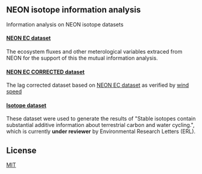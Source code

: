 ## NEON isotope information analysis
Information analysis on NEON isotope datasets 

#### [NEON EC dataset](/Flux%20and%20other%20data/)
The ecosystem fluxes and other meterological variables extraced from NEON for the support of this the mutual information analysis.

#### [NEON EC CORRECTED dataset](/alltime_time_correct_data/)
The lag corrected dataset based on [NEON EC dataset](/Flux%20and%20other%20data/) as verified by [wind speed](/Flux%20and%20other%20data%20verify/)

#### [Isotope dataset](/Isotope%20data/)


These dataset were used to generate the results of "Stable isotopes contain substantial additive information about terrestrial carbon and water cycling.", which is currently  __under reviewer__ by Environmental Research Letters (ERL).  

## License
[MIT](https://choosealicense.com/licenses/mit/)